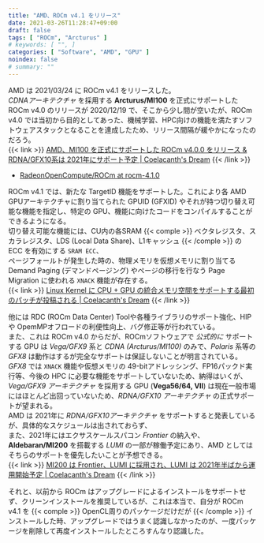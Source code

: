 ```yaml
---
title: "AMD、ROCm v4.1 をリリース"
date: 2021-03-26T11:28:47+09:00
draft: false
tags: [ "ROCm", "Arcturus" ]
# keywords: [ "", ]
categories: [ "Software", "AMD", "GPU" ]
noindex: false
# summary: ""
---
```


AMD は 2021/03/24 に ROCm v4.1 をリリースした。  
*CDNAアーキテクチャ* を採用する **Arcturus/MI100** を正式にサポートした ROCm v4.0 のリリースが 2020/12/19 で、そこから少し間が空いたが、ROCm v4.0 では当初から目的としてあった、機械学習、HPC向けの機能を満たすソフトウェアスタックとなることを達成したため、リリース間隔が緩やかになったのだろう。  
{{< link >}} [AMD、MI100 を正式にサポートした ROCm v4.0.0 をリリース & RDNA/GFX10系は 2021年にサポート予定 | Coelacanth's Dream](/posts/2020/12/19/amd-rocm-v4_0/) {{< /link >}}

 * [RadeonOpenCompute/ROCm at rocm-4.1.0](https://github.com/RadeonOpenCompute/ROCm/tree/rocm-4.1.0#Whats-New-in-This-Release)

ROCm v4.1 では、新たな TargetID 機能をサポートした。これにより各 AMD GPUアーキテクチャに割り当てられた GPUID (GFXID) やそれが持つ切り替え可能な機能を指定し、特定の GPU、機能に向けたコードをコンパイルすることができるようになる。  
切り替え可能な機能には、CU内の各SRAM {{< comple >}} ベクタレジスタ、スカラレジスタ、LDS (Local Data Share)、L1キャッシュ {{< /comple >}} の ECC を有効にする `SRAM ECC`、  
ページフォールトが発生した時の、物理メモリを仮想メモリに割り当てる Demand Paging (デマンドページング) やページの移行を行なう Page Migration に使われる `XNACK` 機能が存在する。  
{{< link >}} [Linux Kernel に CPU + GPU の統合メモリ空間をサポートする最初のパッチが投稿される | Coelacanth's Dream](/posts/2021/01/07/add-svm-to-amdgpu-kfd/) {{< /link >}}

他には RDC (ROCm Data Center) Toolや各種ライブラリのサポート強化、HIP や OpemMPオフロードの利便性向上、バグ修正等が行われている。  
また、これは ROCm v4.0 からだが、ROCmソフトウェアで *公式的に* サポートする GPU は *Vega/GFX9* 系と *CDNA (Arcturus/MI100)* のみで、*Polaris* 系等の *GFX8* は動作はするが完全なサポートは保証しないことが明言されている。  
*GFX8* では `XNACK` 機能や仮想メモリの 49-bitアドレッシング、FP16パックド実行等、今後の HPC に必要な機能をサポートしていないため、納得はいくが、*Vega/GFX9 アーキテクチャ* を採用する GPU (**Vega56/64, VII**) は現在一般市場にはほとんど出回っていないため、*RDNA/GFX10 アーキテクチャ* の正式サポートが望まれる。  
AMD は 2021年に *RDNA/GFX10アーキテクチャ* をサポートすると発表しているが、具体的なスケジュールは出されておらず、  
また、2021年にはエクサスケールスパコン *Frontier* の納入や、**Aldebaran/MI200** を搭載する *LUMI* の一部が稼働予定にあり、AMD としてはそちらのサポートを優先したいことが予想できる。  
{{< link >}} [MI200 は Frontier、LUMI に採用され、LUMI は 2021年半ばから運用開始予定 | Coelacanth's Dream](/posts/2021/02/22/mi200-hpc-system/) {{< /link >}}

それと、以前から ROCm はアップグレードによるインストールをサポートせず、クリーンインストールを推奨しているが、これは本当で、自分が ROCm v4.1 を {{< comple >}} OpenCL周りのパッケージだけだが {{< /comple >}} インストールした時、アップグレードではうまく認識しなかったのが、一度パッケージを削除して再度インストールしたところすんなり認識した。  

